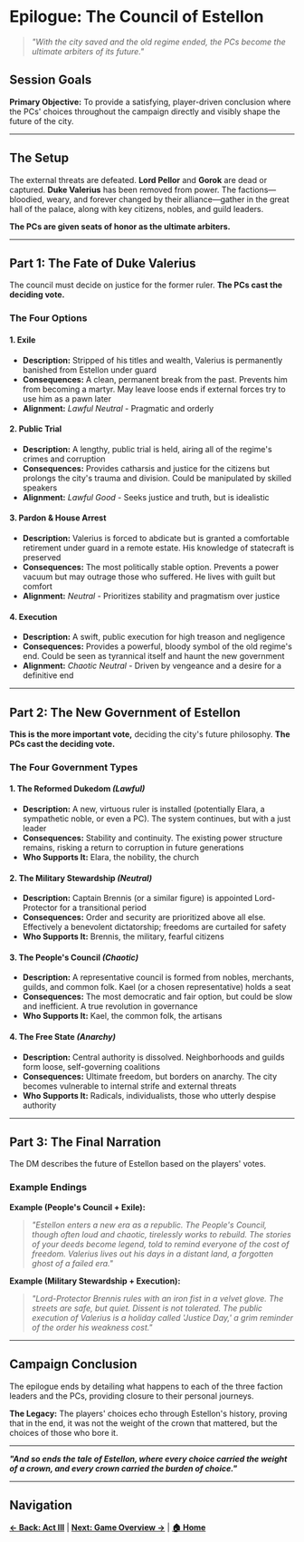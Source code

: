 # Epilogue: The Council of Estellon

> *"With the city saved and the old regime ended, the PCs become the ultimate arbiters of its future."*

## Session Goals

**Primary Objective:** To provide a satisfying, player-driven conclusion where the PCs' choices throughout the campaign directly and visibly shape the future of the city.

---

## The Setup

The external threats are defeated. **Lord Pellor** and **Gorok** are dead or captured. **Duke Valerius** has been removed from power. The factions—bloodied, weary, and forever changed by their alliance—gather in the great hall of the palace, along with key citizens, nobles, and guild leaders. 

**The PCs are given seats of honor as the ultimate arbiters.**

---

## Part 1: The Fate of Duke Valerius

The council must decide on justice for the former ruler. **The PCs cast the deciding vote.**

### The Four Options

#### 1. Exile
- **Description:** Stripped of his titles and wealth, Valerius is permanently banished from Estellon under guard
- **Consequences:** A clean, permanent break from the past. Prevents him from becoming a martyr. May leave loose ends if external forces try to use him as a pawn later
- **Alignment:** *Lawful Neutral* - Pragmatic and orderly

#### 2. Public Trial  
- **Description:** A lengthy, public trial is held, airing all of the regime's crimes and corruption
- **Consequences:** Provides catharsis and justice for the citizens but prolongs the city's trauma and division. Could be manipulated by skilled speakers
- **Alignment:** *Lawful Good* - Seeks justice and truth, but is idealistic

#### 3. Pardon & House Arrest
- **Description:** Valerius is forced to abdicate but is granted a comfortable retirement under guard in a remote estate. His knowledge of statecraft is preserved
- **Consequences:** The most politically stable option. Prevents a power vacuum but may outrage those who suffered. He lives with guilt but comfort
- **Alignment:** *Neutral* - Prioritizes stability and pragmatism over justice

#### 4. Execution
- **Description:** A swift, public execution for high treason and negligence
- **Consequences:** Provides a powerful, bloody symbol of the old regime's end. Could be seen as tyrannical itself and haunt the new government
- **Alignment:** *Chaotic Neutral* - Driven by vengeance and a desire for a definitive end

---

## Part 2: The New Government of Estellon


**This is the more important vote,** deciding the city's future philosophy. **The PCs cast the deciding vote.**

### The Four Government Types

#### 1. The Reformed Dukedom *(Lawful)*
- **Description:** A new, virtuous ruler is installed (potentially Elara, a sympathetic noble, or even a PC). The system continues, but with a just leader
- **Consequences:** Stability and continuity. The existing power structure remains, risking a return to corruption in future generations
- **Who Supports It:** Elara, the nobility, the church

#### 2. The Military Stewardship *(Neutral)*
- **Description:** Captain Brennis (or a similar figure) is appointed Lord-Protector for a transitional period
- **Consequences:** Order and security are prioritized above all else. Effectively a benevolent dictatorship; freedoms are curtailed for safety
- **Who Supports It:** Brennis, the military, fearful citizens

#### 3. The People's Council *(Chaotic)*
- **Description:** A representative council is formed from nobles, merchants, guilds, and common folk. Kael (or a chosen representative) holds a seat
- **Consequences:** The most democratic and fair option, but could be slow and inefficient. A true revolution in governance
- **Who Supports It:** Kael, the common folk, the artisans

#### 4. The Free State *(Anarchy)*
- **Description:** Central authority is dissolved. Neighborhoods and guilds form loose, self-governing coalitions
- **Consequences:** Ultimate freedom, but borders on anarchy. The city becomes vulnerable to internal strife and external threats
- **Who Supports It:** Radicals, individualists, those who utterly despise authority

---

## Part 3: The Final Narration

The DM describes the future of Estellon based on the players' votes.

### Example Endings

**Example (People's Council + Exile):**
> *"Estellon enters a new era as a republic. The People's Council, though often loud and chaotic, tirelessly works to rebuild. The stories of your deeds become legend, told to remind everyone of the cost of freedom. Valerius lives out his days in a distant land, a forgotten ghost of a failed era."*

**Example (Military Stewardship + Execution):**
> *"Lord-Protector Brennis rules with an iron fist in a velvet glove. The streets are safe, but quiet. Dissent is not tolerated. The public execution of Valerius is a holiday called 'Justice Day,' a grim reminder of the order his weakness cost."*

---

## Campaign Conclusion

The epilogue ends by detailing what happens to each of the three faction leaders and the PCs, providing closure to their personal journeys.

**The Legacy:** The players' choices echo through Estellon's history, proving that in the end, it was not the weight of the crown that mattered, but the choices of those who bore it.

---

***"And so ends the tale of Estellon, where every choice carried the weight of a crown, and every crown carried the burden of choice."***

---

## Navigation

**[← Back: Act III](act%20iii/act-iii.md)** | **[Next: Game Overview →](../game/game-overview.md)** | **[🏠 Home](../README.md)**